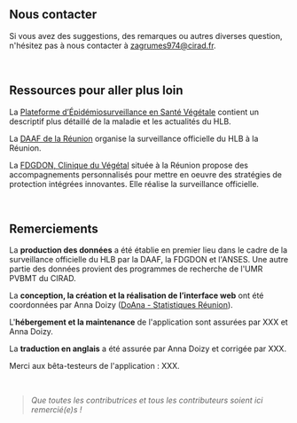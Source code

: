 ## Nous contacter

Si vous avez des suggestions, des remarques ou autres diverses question, n'hésitez pas à nous contacter à [zagrumes974@cirad.fr](mailto:zagrumes974@cirad.fr).

<br>

## Ressources pour aller plus loin

La [Plateforme d’Épidémiosurveillance en Santé Végétale](https://plateforme-esv.fr/expertises/surveillance/huanglongbing) contient un descriptif plus détaillé de la maladie et les actualités du HLB.

La [DAAF de la Réunion](https://daaf.reunion.agriculture.gouv.fr/) organise la surveillance officielle du HLB à la Réunion.

La [FDGDON, Clinique du Végétal](http://www.fdgdon974.fr) située à la Réunion propose des accompagnements personnalisés pour mettre en oeuvre des stratégies de protection intégrées innovantes. Elle réalise la surveillance officielle.

<br>

## Remerciements


La **production des données** a été établie en premier lieu dans le cadre de la surveillance officielle du HLB par la DAAF, la FDGDON et l'ANSES. 
Une autre partie des données provient des programmes de recherche de l'UMR PVBMT du CIRAD.

La **conception, la création et la réalisation de l’interface web** ont été coordonnées par Anna Doizy ([DoAna - Statistiques Réunion](https://doana-r.com)).

L'**hébergement et la maintenance** de l'application sont assurées par XXX et Anna Doizy.

La **traduction en anglais** a été assurée par Anna Doizy et corrigée par XXX.

Merci aux bêta-testeurs de l'application : XXX.

<br>

> *Que toutes les contributrices et tous les contributeurs soient ici remercié(e)s !* 



